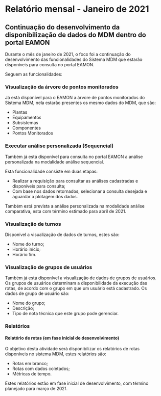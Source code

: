 # Relatório mensal - Janeiro de 2021

## Continuação do desenvolvimento da disponibilização de dados do MDM dentro do portal EAMON

Durante o mês de janeiro de 2021, o foco foi a continuação do desenvolvimento das funcionalidades do Sistema MDM que estarão disponíveis para consulta no portal EAMON.

Seguem as funcionalidades:

### Visualização da árvore de pontos monitorados

Já está disponível para o EAMON a árvore de pontos monitorados do Sistema MDM, nela estarão presentes os mesmo dados do MDM, que são:
  
  - Plantas
  - Equipamentos
  - Subsistemas
  - Componentes
  - Pontos Monitorados

### Executar análise personalizada (Sequencial)

Também já está disponível para consulta no portal EAMON a análise personalizada na modalidade análise sequencial. 

Esta funcionalidade consiste em duas etapas:

  - Realizar a requisição para consultar as análises cadastradas e disponíveis para consulta;
  - Com base nos dados retornados, selecionar a consulta desejada e aguardar a plotagem dos dados.
  
Também está prevista a análise personalizada na modalidade análise comparativa, esta com término estimado para abril de 2021.

### Visualização de turnos

Disponível a visualização de dados de turnos, estes são:

  - Nome do turno;
  - Horário início;
  - Horário fim.

### Visualização de grupos de usuários

Também já está disponível a visualização de dados de grupos de usuários. Os grupos de usuários determinam a disponibilidade da execução das rotas, de acordo com o grupo em que um usuário está cadastrado. Os dados de grupo de usuário são:

  - Nome do grupo;
  - Descrição;
  - Tipo de nota técnica que este grupo pode gerenciar.
  
### Relatórios

#### Relatório de rotas (em fase inicial de desenvolvimento)

O objetivo desta atividade será disponibilizar os relatórios de rotas disponíveis no sistema MDM, estes relatórios são:

  - Rotas em branco;
  - Rotas com dados coletados;
  - Métricas de tempo.

Estes relatórios estão em fase inicial de desenvolvimento, com término planejado para março de 2021.
